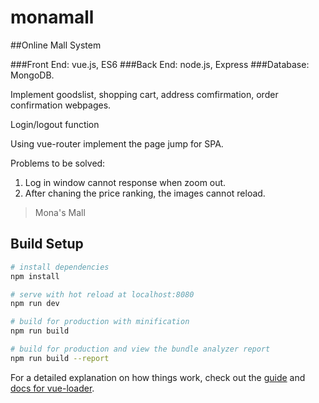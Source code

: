 
# monamall

##Online Mall System

###Front End: vue.js, ES6
###Back End: node.js, Express
###Database: MongoDB.

Implement goodslist, shopping cart, address comfirmation, order confirmation webpages. 

Login/logout function 

Using vue-router implement the page jump for SPA.

Problems to be solved:
1. Log in window cannot response when zoom out.
2. After chaning the price ranking, the images cannot reload.  

> Mona's Mall

## Build Setup

``` bash
# install dependencies
npm install

# serve with hot reload at localhost:8080
npm run dev

# build for production with minification
npm run build

# build for production and view the bundle analyzer report
npm run build --report
```

For a detailed explanation on how things work, check out the [guide](http://vuejs-templates.github.io/webpack/) and [docs for vue-loader](http://vuejs.github.io/vue-loader).
